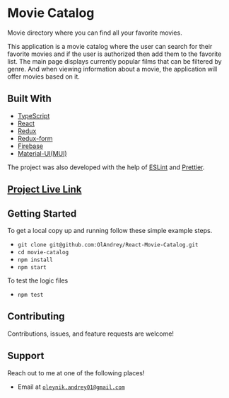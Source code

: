 # Movie Catalog

Movie directory where you can find all your favorite movies.

This application is a movie catalog where the user can search for their favorite movies and if the user is authorized then add them to the favorite list. The main page displays currently popular films that can be filtered by genre. And when viewing information about a movie, the application will offer movies based on it.

## Built With

- [TypeScript](https://www.typescriptlang.org/)
- [React](https://reactjs.org/)
- [Redux](https://redux.js.org/)
- [Redux-form](https://redux-form.com/)
- [Firebase](https://firebase.google.com/)
- [Material-UI(MUI)](https://v4.mui.com/)

The project was also developed with the help of [ESLint](https://eslint.org/) and [Prettier](https://prettier.io/).

## [Project Live Link](https://react-movie-catalog.vercel.app/)

## Getting Started

To get a local copy up and running follow these simple example steps.

- `git clone git@github.com:OlAndrey/React-Movie-Catalog.git`
- `cd movie-catalog`
- `npm install`
- `npm start`

To test the logic files

- `npm test`

## Contributing

Contributions, issues, and feature requests are welcome!

## Support

Reach out to me at one of the following places!

- Email at <a href="mailto:oleynik.andrey01@gmail.com">`oleynik.andrey01@gmail.com`</a>
